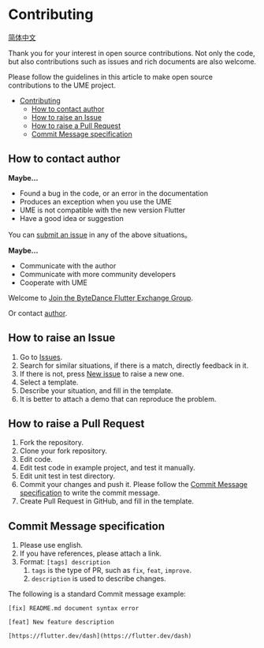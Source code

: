 # Contributing

[简体中文](./CONTRIBUTING.md)

Thank you for your interest in open source contributions.
Not only the code, but also contributions such as issues and rich documents are also welcome.

Please follow the guidelines in this article to make open source contributions to the UME project.

- [Contributing](#contributing)
  - [How to contact author](#how-to-contact-author)
  - [How to raise an Issue](#how-to-raise-an-issue)
  - [How to raise a Pull Request](#how-to-raise-a-pull-request)
  - [Commit Message specification](#commit-message-specification)

## How to contact author

**Maybe...**

- Found a bug in the code, or an error in the documentation
- Produces an exception when you use the UME
- UME is not compatible with the new version Flutter
- Have a good idea or suggestion

You can [submit an issue](#how-to-raise-an-issue) in any of the above situations。

**Maybe...**

- Communicate with the author
- Communicate with more community developers
- Cooperate with UME

Welcome to [Join the ByteDance Flutter Exchange Group](https://applink.feishu.cn/client/chat/chatter/add_by_link?link_token=b07u55bb-68f0-4a4b-871d-687637766a68).

Or contact [author](mailto:zhaorui.dev@bytedance.com).

## How to raise an Issue

1. Go to [Issues](https://github.com/bytedance/flutter_ume/issues).
2. Search for similar situations, if there is a match, directly feedback in it.
3. If there is not, press [New issue](https://github.com/bytedance/flutter_ume/issues/new/choose) to raise a new one.
4. Select a template.
5. Describe your situation, and fill in the template.
6. It is better to attach a demo that can reproduce the problem.

## How to raise a Pull Request

1. Fork the repository.
2. Clone your fork repository.
3. Edit code.
4. Edit test code in example project, and test it manually.
5. Edit unit test in test directory.
6. Commit your changes and push it. Please follow the [Commit Message specification](#commit-message-specification) to write the commit message.
7. Create Pull Request in GitHub, and fill in the template.

## Commit Message specification

1. Please use english.
2. If you have references, please attach a link.
3. Format: `[tags] description`
   1. `tags` is the type of PR, such as `fix`, `feat`, `improve`.
   2. `description` is used to describe changes.

The following is a standard Commit message example:

``` plaintext
[fix] README.md document syntax error
```

``` plaintext
[feat] New feature description

[https://flutter.dev/dash](https://flutter.dev/dash)
```
